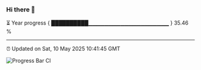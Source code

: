 ### Hi there 👋

⏳ Year progress { ██████████▁▁▁▁▁▁▁▁▁▁▁▁▁▁▁▁▁▁▁▁ } 35.46 %

---

⏰ Updated on Sat, 10 May 2025 10:41:45 GMT

![Progress Bar CI](https://github.com/IshwaranRudhara/GIT-ACTION/workflows/Progress%20Bar%20CI/badge.svg)
